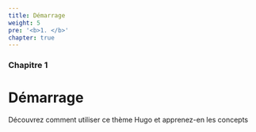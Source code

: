```yaml
---
title: Démarrage
weight: 5
pre: '<b>1. </b>'
chapter: true
---
```


### Chapitre 1

# Démarrage

Découvrez comment utiliser ce thème Hugo et apprenez-en les concepts

